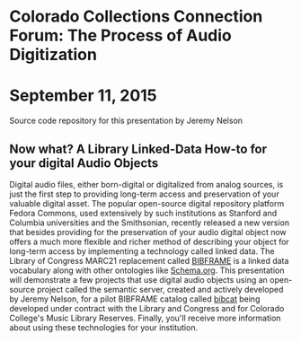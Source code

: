 # Colorado Collections Connection Forum: The Process of Audio Digitization
# September 11, 2015
Source code repository for this presentation by Jeremy Nelson

## Now what? A Library Linked-Data How-to for your digital Audio Objects

Digital audio files, either born-digital or digitalized from analog sources, 
is just the first step to providing long-term access and preservation of 
your valuable digital asset. The popular open-source digital repository 
platform Fedora Commons, used extensively by such institutions as Stanford 
and Columbia universities and the Smithsonian, recently released a new 
version that besides providing for the preservation of your audio digital 
object now offers a much more flexible and richer method of describing 
your object for long-term access by implementing a technology called 
linked data. The Library of Congress MARC21 replacement called [BIBFRAME][BF] 
is a linked data vocabulary along with other ontologies like [Schema.org][SCHEMA]. 
This presentation will demonstrate a few projects that use digital audio 
objects using an open-source project called the semantic server, created and 
actively developed by Jeremy Nelson, for a pilot BIBFRAME catalog called 
[bibcat][BC] being developed under contract with the Library and Congress 
and for Colorado College's Music Library Reserves. Finally, you'll receive 
more information about using these technologies for your institution. 

[BC]: http://bibcat.org/
[BF]: http://bibframe.org/
[SCHEMA]: http://schema.org/
